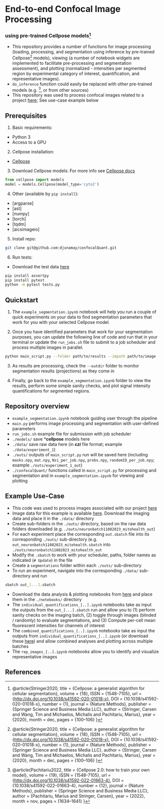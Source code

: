 # End-to-end Confocal Image Processing 
### using pre-trained Cellpose models[^1]

- This repository provides a number of functions for image processing (loading, processing, and segmentation using inference by pre-trained Cellpose[^1] models), viewing (a number of notebook widgets are implemented to facilitate pre-processing and segmentation assessment), and plotting (normalized - intensities per segmented region by experimental category of interest, quantification, and representative images). 
- `do_inference` function could easily be replaced with other pre-trained models (e.g. [^2], or from other sources)
- This repository was used to process confocal images related to a project [here](https://github.com/djunamay/ABCA7lof2?tab=readme-ov-file); See use-case example below

## Prerequisites

1. Basic requirements:
- Python 3
- Access to a GPU

2. Cellpose installation:
- [Cellpose](https://github.com/MouseLand/cellpose)

3. Download Cellpose models:
For more info see [Cellpose docs](https://cellpose.readthedocs.io/en/latest/models.html)
```python
from cellpose import models
model = models.Cellpose(model_type='cyto2')
```

4. Other (available by `pip install`):
- [argparse]
- [ast]
- [numpy]
- [torch]
- [tqdm] 
- [aicsimageio] 

5. Install repo:
```bash
git clone git@github.com:djunamay/confocalQuant.git
```

6. Run tests:
- Download the test data [here](https://osf.io/uqnr7/files/osfstorage#)
```bash
pip install assertpy
pip install pytest
python -m pytest tests.py
```

## Quickstart

1. The `example_segmentation.ipynb` notebook will help you run a couple of quick experiments on your data to find segmentation parameters that work for you with your selected Cellpose model. 

2. Once you have identified parameters that work for your segmentation purposes, you can update the following line of code and run that in your terminal or update the `run_jobs.sh` file to submit to a job scheduler and process multiple images in parallel. 

```bash
python main_script.py --folder path/to/results --impath path/to/image --channels 0 1 2 --y_channel 0 --kernel 3 --bgrnd_subtraction_vals 10 20 30 --diameter 50 --inf_channels 0 1 --min_size 100 --Ncells 500 --cells_per_job 50 --NZi 10 --zi_per_job 2 --xi_per_job 512 --yi_per_job 512 --Njobs 10 --gamma_dict {0: 1.0, 1: 1.2} --lower_thresh_dict {0: 10, 1: 20} --upper_thresh_dict {0: 90, 1: 95} --outdir path/to/output --preprocess --normalize
```

3. As results are processing, check the `--outdir` folder to monitor segmentation results (projections) as they come in 

4. Finally, go back to the `example_segmentation.ipynb` folder to view the results, perform some simple sanity checks, and plot signal intensity quantifications for segmented regions.


## Repository overview

- `example_segmentation.ipynb` notebook guiding user through the pipeline
- `main.py` performs image processing and segmentation with user-defined parameters
- `run_jobs.sh` example file for submission with job scheduler 
- `./models/` save ***cellpose** models here
- `./data/` save raw data here (in ***czi*** file format; example `./data/experiment_1`)
- `./outs/` outputs of `main_script.py` run will be saved here (including `masks.npy`, `mat.npy`, `Nzi_per_job.npy`, `probs.npy`, `randomID_per_job.npy`; example `./outs/experiment_1_out`)
- `./confocalQuant/` functions called in `main_script.py` for processing and segmentation and in `example_segmentation.ipynb` for viewing and plotting

## Example Use-Case

- This code was used to process images associated with our project [here](https://github.com/djunamay/ABCA7lof2?tab=readme-ov-file)
- Image data for this example is available [here](https://osf.io/vn7w2/). Download the imaging data and place it in the `./data/` directory
- Create sub-folders in the `./outs/` directory, based on the raw data folders downloaded (e.g. `./outs/neuronbatch11082023_mitohealth_out`)
- For each experiment place the corresponding `out.sbatch` file into its corresponding `./outs/` sub-directory (e.g. `out_neuronbatch11082023_mitohealth.sbatch` into `./outs/neuronbatch11082023_mitohealth_out`
- Modify the `.sbatch` to work with your scheduler, paths, folder names as indicated (`# Update`) in the file
- Create a  `segmentations` folder within each `./outs/` sub-directory
- To run an experiment, navigate into the corresponding `./data/` sub-directory and run 
```bash
sbatch out_[...].sbatch
```
- Download the data analysis & plotting notebooks from [here](https://osf.io/vn7w2/) and place them in the `./notebooks/` directory
- The `individual_quantifications_[..].ipynb` notebooks take as input the outputs from the `out_[...].sbatch` run and allow you to (1) perform sanity checks on the imaging batch, (2) toggle through images (blinded / randomly) to evaluate segmentations, and (3) Compute per-cell mean fluorescent intensities for channels of interest 
- The `combined_quantifications_[..].ipynb` notebooks take as input the outputs from `individual_quantifications_[..].ipynb` (or download these [here](https://osf.io/uqnr7/files/osfstorage)) and allow combined analyses and plotting across multiple batches
- The `rep_images_[..].ipynb` notebooks allow you to identify and visualize representative images

## References
[^1]: @article{Stringer2020,
  title = {Cellpose: a generalist algorithm for cellular segmentation},
  volume = {18},
  ISSN = {1548-7105},
  url = {http://dx.doi.org/10.1038/s41592-020-01018-x},
  DOI = {10.1038/s41592-020-01018-x},
  number = {1},
  journal = {Nature Methods},
  publisher = {Springer Science and Business Media LLC},
  author = {Stringer,  Carsen and Wang,  Tim and Michaelos,  Michalis and Pachitariu,  Marius},
  year = {2020},
  month = dec,
  pages = {100–106}
}

[^2]: @article{Pachitariu2022,
  title = {Cellpose 2.0: how to train your own model},
  volume = {19},
  ISSN = {1548-7105},
  url = {http://dx.doi.org/10.1038/s41592-022-01663-4},
  DOI = {10.1038/s41592-022-01663-4},
  number = {12},
  journal = {Nature Methods},
  publisher = {Springer Science and Business Media LLC},
  author = {Pachitariu,  Marius and Stringer,  Carsen},
  year = {2022},
  month = nov,
  pages = {1634–1641}
}